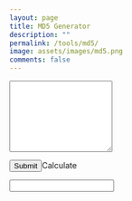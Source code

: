 ```yaml
---
layout: page
title: MD5 Generator
description: ""
permalink: /tools/md5/
image: assets/images/md5.png
comments: false
---
```

<script>
  !function(n){"use strict";function d(n,t){var r=(65535&n)+(65535&t);return(n>>16)+(t>>16)+(r>>16)<<16|65535&r}function f(n,t,r,e,o,u){return d((c=d(d(t,n),d(e,u)))<<(f=o)|c>>>32-f,r);var c,f}function l(n,t,r,e,o,u,c){return f(t&r|~t&e,n,t,o,u,c)}function v(n,t,r,e,o,u,c){return f(t&e|r&~e,n,t,o,u,c)}function g(n,t,r,e,o,u,c){return f(t^r^e,n,t,o,u,c)}function m(n,t,r,e,o,u,c){return f(r^(t|~e),n,t,o,u,c)}function i(n,t){var r,e,o,u;n[t>>5]|=128<<t%32,n[14+(t+64>>>9<<4)]=t;for(var c=1732584193,f=-271733879,i=-1732584194,a=271733878,h=0;h<n.length;h+=16)c=l(r=c,e=f,o=i,u=a,n[h],7,-680876936),a=l(a,c,f,i,n[h+1],12,-389564586),i=l(i,a,c,f,n[h+2],17,606105819),f=l(f,i,a,c,n[h+3],22,-1044525330),c=l(c,f,i,a,n[h+4],7,-176418897),a=l(a,c,f,i,n[h+5],12,1200080426),i=l(i,a,c,f,n[h+6],17,-1473231341),f=l(f,i,a,c,n[h+7],22,-45705983),c=l(c,f,i,a,n[h+8],7,1770035416),a=l(a,c,f,i,n[h+9],12,-1958414417),i=l(i,a,c,f,n[h+10],17,-42063),f=l(f,i,a,c,n[h+11],22,-1990404162),c=l(c,f,i,a,n[h+12],7,1804603682),a=l(a,c,f,i,n[h+13],12,-40341101),i=l(i,a,c,f,n[h+14],17,-1502002290),c=v(c,f=l(f,i,a,c,n[h+15],22,1236535329),i,a,n[h+1],5,-165796510),a=v(a,c,f,i,n[h+6],9,-1069501632),i=v(i,a,c,f,n[h+11],14,643717713),f=v(f,i,a,c,n[h],20,-373897302),c=v(c,f,i,a,n[h+5],5,-701558691),a=v(a,c,f,i,n[h+10],9,38016083),i=v(i,a,c,f,n[h+15],14,-660478335),f=v(f,i,a,c,n[h+4],20,-405537848),c=v(c,f,i,a,n[h+9],5,568446438),a=v(a,c,f,i,n[h+14],9,-1019803690),i=v(i,a,c,f,n[h+3],14,-187363961),f=v(f,i,a,c,n[h+8],20,1163531501),c=v(c,f,i,a,n[h+13],5,-1444681467),a=v(a,c,f,i,n[h+2],9,-51403784),i=v(i,a,c,f,n[h+7],14,1735328473),c=g(c,f=v(f,i,a,c,n[h+12],20,-1926607734),i,a,n[h+5],4,-378558),a=g(a,c,f,i,n[h+8],11,-2022574463),i=g(i,a,c,f,n[h+11],16,1839030562),f=g(f,i,a,c,n[h+14],23,-35309556),c=g(c,f,i,a,n[h+1],4,-1530992060),a=g(a,c,f,i,n[h+4],11,1272893353),i=g(i,a,c,f,n[h+7],16,-155497632),f=g(f,i,a,c,n[h+10],23,-1094730640),c=g(c,f,i,a,n[h+13],4,681279174),a=g(a,c,f,i,n[h],11,-358537222),i=g(i,a,c,f,n[h+3],16,-722521979),f=g(f,i,a,c,n[h+6],23,76029189),c=g(c,f,i,a,n[h+9],4,-640364487),a=g(a,c,f,i,n[h+12],11,-421815835),i=g(i,a,c,f,n[h+15],16,530742520),c=m(c,f=g(f,i,a,c,n[h+2],23,-995338651),i,a,n[h],6,-198630844),a=m(a,c,f,i,n[h+7],10,1126891415),i=m(i,a,c,f,n[h+14],15,-1416354905),f=m(f,i,a,c,n[h+5],21,-57434055),c=m(c,f,i,a,n[h+12],6,1700485571),a=m(a,c,f,i,n[h+3],10,-1894986606),i=m(i,a,c,f,n[h+10],15,-1051523),f=m(f,i,a,c,n[h+1],21,-2054922799),c=m(c,f,i,a,n[h+8],6,1873313359),a=m(a,c,f,i,n[h+15],10,-30611744),i=m(i,a,c,f,n[h+6],15,-1560198380),f=m(f,i,a,c,n[h+13],21,1309151649),c=m(c,f,i,a,n[h+4],6,-145523070),a=m(a,c,f,i,n[h+11],10,-1120210379),i=m(i,a,c,f,n[h+2],15,718787259),f=m(f,i,a,c,n[h+9],21,-343485551),c=d(c,r),f=d(f,e),i=d(i,o),a=d(a,u);return[c,f,i,a]}function a(n){for(var t="",r=32*n.length,e=0;e<r;e+=8)t+=String.fromCharCode(n[e>>5]>>>e%32&255);return t}function h(n){var t=[];for(t[(n.length>>2)-1]=void 0,e=0;e<t.length;e+=1)t[e]=0;for(var r=8*n.length,e=0;e<r;e+=8)t[e>>5]|=(255&n.charCodeAt(e/8))<<e%32;return t}function e(n){for(var t,r="0123456789abcdef",e="",o=0;o<n.length;o+=1)t=n.charCodeAt(o),e+=r.charAt(t>>>4&15)+r.charAt(15&t);return e}function r(n){return unescape(encodeURIComponent(n))}function o(n){return a(i(h(t=r(n)),8*t.length));var t}function u(n,t){return function(n,t){var r,e,o=h(n),u=[],c=[];for(u[15]=c[15]=void 0,16<o.length&&(o=i(o,8*n.length)),r=0;r<16;r+=1)u[r]=909522486^o[r],c[r]=1549556828^o[r];return e=i(u.concat(h(t)),512+8*t.length),a(i(c.concat(e),640))}(r(n),r(t))}function t(n,t,r){return t?r?u(t,n):e(u(t,n)):r?o(n):e(o(n))}"function"==typeof define&&define.amd?define(function(){return t}):"object"==typeof module&&module.exports?module.exports=t:n.md5=t}(this);
</script>
<form>
  <textarea class="form-control mb-3" rows="8" id="input"></textarea>
  
  <input class="btn btn-dark" type="submit" id="calculate" onclick="result.value=md5(input.value);return false">Calculate</input>
  
  <!--button class="btn btn-dark" type="reset" id="reset">Reset</button-->
  
  <div class="col-md-6">
    <input class="form-control" id="result" readonly />
  </div>
  
</form>
